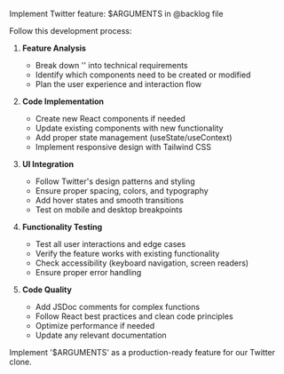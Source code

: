 Implement Twitter feature: $ARGUMENTS in @backlog file

Follow this development process:

1. **Feature Analysis**
   - Break down '' into technical requirements
   - Identify which components need to be created or modified
   - Plan the user experience and interaction flow

2. **Code Implementation**
   - Create new React components if needed
   - Update existing components with new functionality
   - Add proper state management (useState/useContext)
   - Implement responsive design with Tailwind CSS

3. **UI Integration**
   - Follow Twitter's design patterns and styling
   - Ensure proper spacing, colors, and typography
   - Add hover states and smooth transitions
   - Test on mobile and desktop breakpoints

4. **Functionality Testing**
   - Test all user interactions and edge cases
   - Verify the feature works with existing functionality
   - Check accessibility (keyboard navigation, screen readers)
   - Ensure proper error handling

5. **Code Quality**
   - Add JSDoc comments for complex functions
   - Follow React best practices and clean code principles
   - Optimize performance if needed
   - Update any relevant documentation

Implement '$ARGUMENTS' as a production-ready feature for our Twitter clone.
